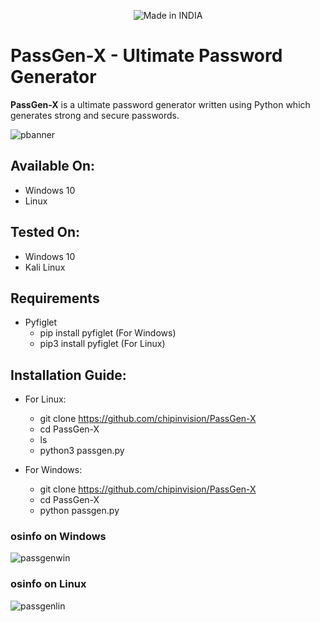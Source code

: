 <p align="center"> <img title="Made in INDIA" src="https://img.shields.io/badge/MADE%20IN-INDIA-SCRIPT?colorA=%23ff8100&colorB=%23017e40&colorC=%23ff0000&style=for-the-badge"> </p>

# **PassGen-X** - Ultimate Password Generator
**PassGen-X** is a ultimate password generator written using Python which generates strong and secure passwords. 

![pbanner](https://user-images.githubusercontent.com/72114434/125901525-7d0589e3-dc89-44f9-9ad2-fe4d37ebba1f.png)
    
## Available On:

   - Windows 10
   - Linux

## Tested On:

   - Windows 10
   - Kali Linux

## Requirements

   - Pyfiglet
      - pip install pyfiglet (For Windows)
      - pip3 install pyfiglet (For Linux)
## Installation Guide:

- For Linux:

   -  git clone https://github.com/chipinvision/PassGen-X
   -  cd PassGen-X
   -  ls
   -  python3 passgen.py

- For Windows:

   -  git clone https://github.com/chipinvision/PassGen-X
   -  cd PassGen-X
   -  python passgen.py


### osinfo on Windows

![passgenwin](https://user-images.githubusercontent.com/72114434/125936563-e2db3965-01ee-4409-a166-9cce44f6d501.png)


### osinfo on Linux

![passgenlin](https://user-images.githubusercontent.com/72114434/125936627-36b70bf7-2c72-4273-afe8-b416f6d39eae.png)

